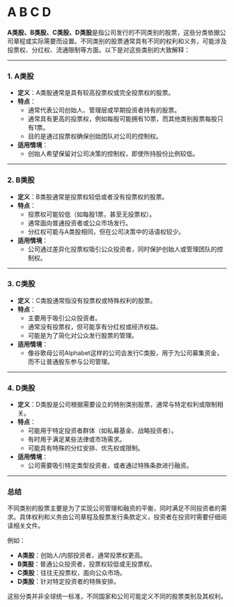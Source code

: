 # A B C D

**A类股、B类股、C类股、D类股**是指公司发行的不同类别的股票，这些分类依据公司章程或实际需要而设置。不同类别的股票通常具有不同的权利和义务，可能涉及投票权、分红权、流通限制等方面。以下是对这些类别的大致解释：

---

### **1. A类股**
- **定义**：A类股通常是具有较高投票权或完全投票权的股票。
- **特点**：
    - 通常代表公司创始人、管理层或早期投资者持有的股票。
    - 通常具有更高的投票权，例如每股可能拥有10票，而其他类别股票每股只有1票。
    - 目的是通过投票权确保创始团队对公司的控制权。
- **适用情境**：
    - 创始人希望保留对公司决策的控制权，即使所持股份比例较低。

---

### **2. B类股**
- **定义**：B类股通常是投票权较低或者没有投票权的股票。
- **特点**：
    - 投票权可能较低（如每股1票，甚至无投票权）。
    - 通常面向普通投资者或公众市场发行。
    - 分红权可能与A类股相同，但在公司决策中的话语权较少。
- **适用情境**：
    - 公司通过差异化投票权吸引公众投资者，同时保护创始人或管理团队的控制权。

---

### **3. C类股**
- **定义**：C类股通常指没有投票权或特殊权利的股票。
- **特点**：
    - 主要用于吸引公众投资者。
    - 通常没有投票权，但可能享有分红权或经济权益。
    - 可能是为了简化对公众发行股票的管理。
- **适用情境**：
    - 像谷歌母公司Alphabet这样的公司会发行C类股，用于为公司募集资金，而不让普通股东参与公司管理。

---

### **4. D类股**
- **定义**：D类股是公司根据需要设立的特别类别股票，通常与特定权利或限制相关。
- **特点**：
    - 可能用于特定投资者群体（如私募基金、战略投资者）。
    - 有时用于满足某些法律或市场需求。
    - 可能具有特殊的分红安排、优先权或限制。
- **适用情境**：
    - 公司需要吸引特定类型投资者，或者通过特殊条款进行融资。

---

### **总结**
不同类别的股票主要是为了实现公司管理和融资的平衡，同时满足不同投资者的需求。具体权利和义务由公司章程及股票发行条款定义，投资者在投资时需要仔细阅读相关文件。

例如：
- **A类股**：创始人/内部投资者，通常投票权更高。
- **B类股**：普通公众投资者，投票权较低或无投票权。
- **C类股**：往往无投票权，面向公众市场。
- **D类股**：针对特定投资者的特殊安排。

这些分类并非全球统一标准，不同国家和公司可能定义不同的股票类别及其权利。